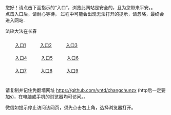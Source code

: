 您好！请点击下面指示的“入口”，浏览此网站是安全的，且为您带来平安。。 <br/>
点击入口后，请耐心等待， 过程中可能会出现无法打开的提示，请忽略，最终会进入网站. </br>

法轮大法在长春<br/>
<div style="padding:10px"><a style="margin:20px" target="_blank" href="https://d20jw54u3lcpf2.cloudfront.net/2Qpsp?xcozvw" id="ccLink1" rel="nofollow">入口1</a> <a target="_blank" style="margin:20px" href="https://d1savtak6zz5ia.cloudfront.net/2Qpsp?gfermnh" id="ccLink2" rel="nofollow">入口2</a> <a style="margin:20px" target="_blank" href="https://dx39zd6prm5f4.cloudfront.net/2Qpsp?lqtnqzt" id="ccLink3" rel="nofollow">入口3</a></div>

<div style="padding:10px" ><a style="margin:20px" target="_blank" href="https://d20jw54u3lcpf2.cloudfront.net/2Qpsp?xcozvw" id="ccLink4" rel="nofollow">入口4</a> <a style="margin:20px" href="https://d1savtak6zz5ia.cloudfront.net/2Qpsp?gfermnh" target="_blank" id="ccLink5" rel="nofollow">入口5</a> <a style="margin:20px" href="https://dx39zd6prm5f4.cloudfront.net/2Qpsp?lqtnqzt" target="_blank" id="ccLink6" rel="nofollow">入口6</a></div>

<div style="padding:10px"><a style="margin:20px" target="_blank" href="https://d20jw54u3lcpf2.cloudfront.net/2Qpsp?xcozvw" id="ccLink7" rel="nofollow">入口7</a> <a style="margin:20px" href="https://d1savtak6zz5ia.cloudfront.net/2Qpsp?gfermnh" target="_blank" id="ccLink8" rel="nofollow">入口8</a> <a style="margin:20px" target="_blank" href="https://dx39zd6prm5f4.cloudfront.net/2Qpsp?lqtnqzt" id="ccLink9" rel="nofollow">入口9</a></div>

<br/>



请复制并记住免翻墙网址 https://github.com/yntd/changchunzx (http后一定要加s)，在电脑或手机的浏览器均可访问。。<br/>

微信如提示停止访问该网页，须先点击右上角，选择浏览器打开。
